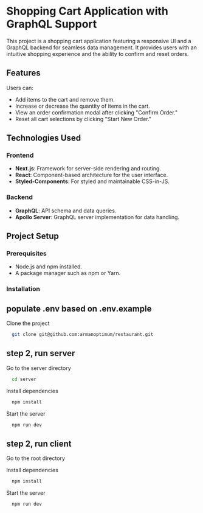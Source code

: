 # Shopping Cart Application with GraphQL Support

This project is a shopping cart application featuring a responsive UI and a GraphQL backend for seamless data management. It provides users with an intuitive shopping experience and the ability to confirm and reset orders.

## Features

Users can:

- Add items to the cart and remove them.
- Increase or decrease the quantity of items in the cart.
- View an order confirmation modal after clicking "Confirm Order."
- Reset all cart selections by clicking "Start New Order."

## Technologies Used

### Frontend

- **Next.js**: Framework for server-side rendering and routing.
- **React**: Component-based architecture for the user interface.
- **Styled-Components**: For styled and maintainable CSS-in-JS.

### Backend

- **GraphQL**: API schema and data queries.
- **Apollo Server**: GraphQL server implementation for data handling.

## Project Setup

### Prerequisites

- Node.js and npm installed.
- A package manager such as npm or Yarn.

### Installation

## populate .env based on .env.example

Clone the project

```bash
  git clone git@github.com:armanoptimum/restaurant.git
```

## step 2, run server

Go to the server directory

```bash
  cd server
```

Install dependencies

```bash
  npm install
```

Start the server

```bash
  npm run dev
```

## step 2, run client

Go to the root directory

Install dependencies

```bash
  npm install
```

Start the server

```bash
  npm run dev
```
